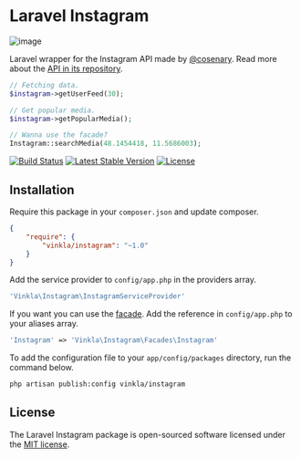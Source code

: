 Laravel Instagram
=================
![image](https://raw.githubusercontent.com/vinkla/vinkla.github.io/master/images/laravel-instagram.png)

Laravel wrapper for the Instagram API made by [@cosenary](https://github.com/cosenary/Instagram-PHP-API). Read more about the [API in its repository](https://github.com/cosenary/Instagram-PHP-API).

```php
// Fetching data.
$instagram->getUserFeed(30);

// Get popular media.
$instagram->getPopularMedia();

// Wanna use the facade?
Instagram::searchMedia(48.1454418, 11.5686003);
```

[![Build Status](https://img.shields.io/travis/vinkla/instagram/master.svg?style=flat)](https://travis-ci.org/vinkla/instagram)
[![Latest Stable Version](http://img.shields.io/packagist/v/vinkla/instagram.svg?style=flat)](https://packagist.org/packages/vinkla/instagram)
[![License](https://img.shields.io/packagist/l/vinkla/instagram.svg?style=flat)](https://packagist.org/packages/vinkla/instagram)

## Installation
Require this package in your `composer.json` and update composer.

```json
{
	"require": {
		"vinkla/instagram": "~1.0"
	}
}
```

Add the service provider to ```config/app.php``` in the providers array.

```php
'Vinkla\Instagram\InstagramServiceProvider'
```

If you want you can use the [facade](http://laravel.com/docs/4.2/facades). Add the reference in ```config/app.php``` to your aliases array.
```php
'Instagram' => 'Vinkla\Instagram\Facades\Instagram'
```

To add the configuration file to your `app/config/packages` directory, run the command below.
```bash
php artisan publish:config vinkla/instagram
```

## License

The Laravel Instagram package is open-sourced software licensed under the [MIT license](http://opensource.org/licenses/MIT).
